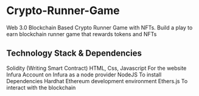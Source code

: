 # Crypto-Runner-Game
Web 3.0 Blockchain Based Crypto Runner Game with NFTs. Build a play to earn blockchain runner game that rewards tokens and NFTs
## Technology Stack & Dependencies
Solidity (Writing Smart Contract)
HTML, Css, Javascript For the website
Infura Account on Infura as a node provider
NodeJS To install Dependencies
Hardhat Ethereum development environment
Ethers.js To interact with the blockchain
